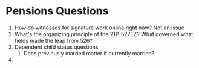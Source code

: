 # Pensions Questions

1. ~~How do witnesses for signature work online right now?~~ Not an issue
2. What's the organizing principle of the 21P-527EZ? What governed what fields made the leap from 526?
3. Dependent child status questions
   1. Does previously married matter if currently married?
4. ​
